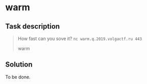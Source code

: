warm
====

Task description
----------------

> How fast can you sove it?
> `nc warm.q.2019.volgactf.ru 443`
>
> warm

Solution
--------

To be done.
